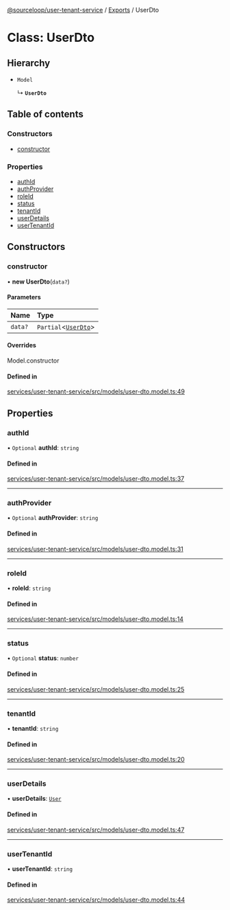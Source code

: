 [@sourceloop/user-tenant-service](../README.md) / [Exports](../modules.md) / UserDto

# Class: UserDto

## Hierarchy

- `Model`

  ↳ **`UserDto`**

## Table of contents

### Constructors

- [constructor](UserDto.md#constructor)

### Properties

- [authId](UserDto.md#authid)
- [authProvider](UserDto.md#authprovider)
- [roleId](UserDto.md#roleid)
- [status](UserDto.md#status)
- [tenantId](UserDto.md#tenantid)
- [userDetails](UserDto.md#userdetails)
- [userTenantId](UserDto.md#usertenantid)

## Constructors

### constructor

• **new UserDto**(`data?`)

#### Parameters

| Name | Type |
| :------ | :------ |
| `data?` | `Partial`<[`UserDto`](UserDto.md)\> |

#### Overrides

Model.constructor

#### Defined in

[services/user-tenant-service/src/models/user-dto.model.ts:49](https://github.com/sourcefuse/loopback4-microservice-catalog/blob/53060ad88/services/user-tenant-service/src/models/user-dto.model.ts#L49)

## Properties

### authId

• `Optional` **authId**: `string`

#### Defined in

[services/user-tenant-service/src/models/user-dto.model.ts:37](https://github.com/sourcefuse/loopback4-microservice-catalog/blob/53060ad88/services/user-tenant-service/src/models/user-dto.model.ts#L37)

___

### authProvider

• `Optional` **authProvider**: `string`

#### Defined in

[services/user-tenant-service/src/models/user-dto.model.ts:31](https://github.com/sourcefuse/loopback4-microservice-catalog/blob/53060ad88/services/user-tenant-service/src/models/user-dto.model.ts#L31)

___

### roleId

• **roleId**: `string`

#### Defined in

[services/user-tenant-service/src/models/user-dto.model.ts:14](https://github.com/sourcefuse/loopback4-microservice-catalog/blob/53060ad88/services/user-tenant-service/src/models/user-dto.model.ts#L14)

___

### status

• `Optional` **status**: `number`

#### Defined in

[services/user-tenant-service/src/models/user-dto.model.ts:25](https://github.com/sourcefuse/loopback4-microservice-catalog/blob/53060ad88/services/user-tenant-service/src/models/user-dto.model.ts#L25)

___

### tenantId

• **tenantId**: `string`

#### Defined in

[services/user-tenant-service/src/models/user-dto.model.ts:20](https://github.com/sourcefuse/loopback4-microservice-catalog/blob/53060ad88/services/user-tenant-service/src/models/user-dto.model.ts#L20)

___

### userDetails

• **userDetails**: [`User`](User.md)

#### Defined in

[services/user-tenant-service/src/models/user-dto.model.ts:47](https://github.com/sourcefuse/loopback4-microservice-catalog/blob/53060ad88/services/user-tenant-service/src/models/user-dto.model.ts#L47)

___

### userTenantId

• **userTenantId**: `string`

#### Defined in

[services/user-tenant-service/src/models/user-dto.model.ts:44](https://github.com/sourcefuse/loopback4-microservice-catalog/blob/53060ad88/services/user-tenant-service/src/models/user-dto.model.ts#L44)
